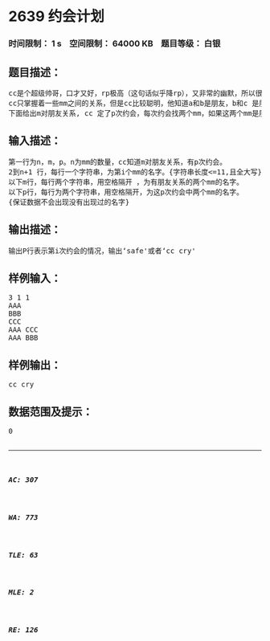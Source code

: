 # 2639 约会计划   
### 时间限制： 1 s&nbsp;&nbsp;&nbsp;&nbsp;空间限制： 64000 KB&nbsp;&nbsp;&nbsp;&nbsp;题目等级： 白银  
## 题目描述：  

<pre>
cc是个超级帅哥，口才又好，rp极高（这句话似乎降rp），又非常的幽默，所以很多mm都跟他关系不错。然而，最关键的是，cc能够很好的调解各各妹妹间的关系。mm之间的关系及其复杂，cc必须严格掌握她们之间的朋友关系，好一起约她们出去，cc要是和不是朋友的两个mm出去玩，后果不堪设想……  
cc只掌握着一些mm之间的关系，但是cc比较聪明，他知道a和b是朋友，b和c 是朋友，那么a和c也是朋友。  
下面给出m对朋友关系, cc 定了p次约会，每次约会找两个mm，如果这两个mm是朋友，那么不会出乱子，输出‘safe'，要是不是朋友，那么cc必然会挨……，输出‘cc cry'
</pre>
  
  
## 输入描述：  

<pre>
第一行为n，m，p。n为mm的数量，cc知道m对朋友关系，有p次约会。  
2到n+1 行，每行一个字符串，为第i个mm的名字。{字符串长度<=11,且全大写}  
以下m行，每行两个字符串，用空格隔开 ，为有朋友关系的两个mm的名字。  
以下p行，每行为两个字符串，用空格隔开，为这p次约会中两个mm的名字。  
{保证数据不会出现没有出现过的名字}
</pre>
  
  
## 输出描述：  

<pre>
输出P行表示第i次约会的情况，输出‘safe'或者‘cc cry'
</pre>
  
  
## 样例输入：  

<pre>
3 1 1  
AAA  
BBB  
CCC  
AAA CCC  
AAA BBB
</pre>
  
  
## 样例输出：  

<pre>
cc cry
</pre>
  
  
## 数据范围及提示：  

<pre>
0<m<=2008  
0<p<=2008
</pre>
  
  
***  

##### AC: 307  
##### WA: 773  
##### TLE: 63  
##### MLE: 2  
##### RE: 126  
